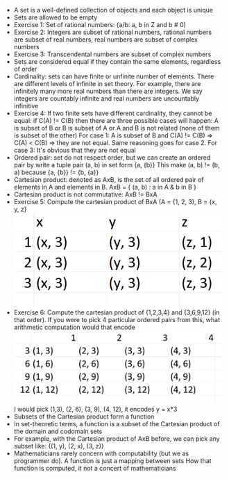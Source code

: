 - A set is a well-defined collection of objects and each object is unique
- Sets are allowed to be empty
- Exercise 1: Set of rational numbers: {a/b: a, b in Z and b # 0)
- Exercise 2: Integers are subset of rational numbers, rational numbers are subset of real numbers, real numbers are subset of complex numbers
- Exercise 3: Transcendental numbers are subset of complex numbers
- Sets are considered equal if they contain the same elements, regardless of order
- Cardinality: sets can have finite or unfinite number of elements. There are different levels of infinite in set theory.
For example, there are infinitely many more real numbers than there are integers. We say integers are countably infinite and
real numbers are uncountably infinitive
- Exercise 4: If two finite sets have different cardinality, they cannot be equal: if C(A) != C(B) then there are three possible
cases will happen: A is subset of B or B is subset of A or A and B is not related (none of them is subset of the other)
For case 1: A is subset of B and C(A) != C(B) => C(A) < C(B) => they are not equal. Same reasoning goes for case 2.
For case 3: It's obvious that they are not equal
- Ordered pair: set do not respect order, but we can create an ordered pair by write a tuple pair (a, b) in set form {a, {b}}
This make (a, b) != (b, a) because {a, {b}} != {b, {a}}
- Cartesian product: denoted as AxB, is the set of all ordered pair of elements in A and elements in B.
AxB = { (a, b) : a in A & b in B }
- Cartesian product is not commutative: AxB != BxA
- Exercise 5: Compute the cartesian product of BxA (A = {1, 2, 3), B = {x, y, z} ![img.png](img.png)
- Exercise 6: Compute the cartesian product of {1,2,3,4} and {3,6,9,12} (in that order).
If you were to pick 4 particular ordered pairs from this, what arithmetic computation would that encode
![img_1.png](img_1.png)
I would pick (1,3), (2, 6), (3, 9), (4, 12), it encodes y = x*3
- Subsets of the Cartesian product form a function
- In set-theoretic terms, a function is a subset of the Cartesian product of the domain and codomain sets
- For example, with the Cartesian product of AxB before, we can pick any subset like: {(1, y), (2, x), (3, z)}
- Mathematicians rarely concern with computability (but we as programmer do). A function is just a mapping between sets
How that function is computed, it not a concert of mathematicians